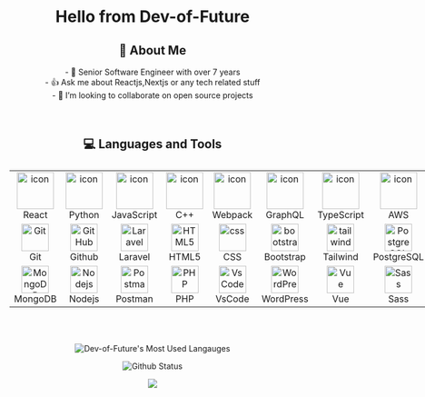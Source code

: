 <h1 align="center" style="border: none;"> Hello from Dev-of-Future

<h2  align="center" style="border: none;"> 💫 About Me </h2>

 <p  align="center">
  - 🔭 Senior Software Engineer with over 7 years</br>
  - 👍 Ask me about Reactjs,Nextjs or any tech related stuff</br>
  - 🌱 I’m looking to collaborate on open source projects</br>
<br></br>
 </p>

<h2  align="center" style="border: none;"> 💻 Languages and Tools</h2>

<div style="margin-left: auto; margin-right: auto; width: fit-content">
  <table style="display: flex; align-items: flex-start; align: center">
    <tr>
      <td align="center" width="85">
          <img src="https://techstack-generator.vercel.app/react-icon.svg" alt="icon" width="65" height="65" />
        <br>React
      </td>
      <td align="center" width="85">
        <a href="#macropower-tech">
          <img src="https://techstack-generator.vercel.app/python-icon.svg" alt="icon" width="65" height="65" />
        </a>
        <br>Python
      </td>
      <td align="center" width="85">
          <img src="https://techstack-generator.vercel.app/js-icon.svg" alt="icon" width="65" height="65" />
        <br>JavaScript
      </td>
      <td align="center" width="85">
          <img src="https://techstack-generator.vercel.app/cpp-icon.svg" alt="icon" width="65" height="65" />
        <br>C++
      </td>
      <td align="center" width="85">
          <img src="https://techstack-generator.vercel.app/webpack-icon.svg" alt="icon" width="65" height="65" />
        <br>Webpack
      </td>
      <td align="center" width="85">
          <img src="https://techstack-generator.vercel.app/graphql-icon.svg" alt="icon" width="65" height="65" />
        <br>GraphQL
      </td>
      <td align="center" width="85">
          <img src="https://techstack-generator.vercel.app/ts-icon.svg" alt="icon" width="65" height="65" />
        <br>TypeScript
      </td>
      <td align="center" width="85">
          <img src="https://techstack-generator.vercel.app/aws-icon.svg" alt="icon" width="65" height="65" />
        <br>AWS
      </td>
      <td align="center" width="85">
          <img src="https://techstack-generator.vercel.app/csharp-icon.svg" alt="icon" width="65" height="65" />
        <br>C#
      </td>
    </tr>
    <tr>
      <td align="center" width="85"> 
          <img src="https://user-images.githubusercontent.com/25181517/192108372-f71d70ac-7ae6-4c0d-8395-51d8870c2ef0.png" width="48" height="48" alt="Git" />
        <br>Git
      </td>
      <td align="center" width="85">
          <img src="https://skillicons.dev/icons?i=github" width="48" height="48" alt="GitHub" />
        <br>Github
      </td>
      <td align="center"  width="85">
          <img src="https://skillicons.dev/icons?i=laravel" width="48" height="48" alt="Laravel" />
        <br>Laravel
      </td>
      <td align="center"  width="85">
          <img src="https://skillicons.dev/icons?i=html" width="48" height="48" alt="HTML5" />
        <br>HTML5
      </td>
      <td align="center" width="85">
          <img src="https://skillicons.dev/icons?i=css" width="48" height="48" alt="css" />
        <br>CSS
      </td>
      <td align="center"  width="85">
          <img src="https://skillicons.dev/icons?i=bootstrap" width="48" height="48" alt="bootstrap" />
        <br>Bootstrap
      </td>
      <td align="center" width="85">
          <img src="https://skillicons.dev/icons?i=tailwind" width="48" height="48" alt="tailwind" />
        <br>Tailwind
      </td>
      <td align="center" width="85">
          <img src="https://skillicons.dev/icons?i=postgres" width="48" height="48" alt="PostgreSQL" />
        <br>PostgreSQL
      </td>
      <td align="center" width="85">
          <img src="https://skillicons.dev/icons?i=jquery" width="48" height="48" alt="jQuery" />
        <br>jQuery
      </td>
    </tr>
  <tr>
        <td align="center" width="85">
          <img src="https://skillicons.dev/icons?i=mongodb" width="48" height="48" alt="MongoDB" />
        <br>MongoDB
      </td>
          <td align="center" width="85">
          <img src="https://skillicons.dev/icons?i=nodejs" width="48" height="48" alt="Nodejs" />
        <br>Nodejs
      </td>
          <td align="center" width="85">
          <img src="https://user-images.githubusercontent.com/25181517/192109061-e138ca71-337c-4019-8d42-4792fdaa7128.png" width="48" height="48" alt="Postman" />
        <br>Postman
      </td>
            <td align="center" width="85">
          <img src="https://skillicons.dev/icons?i=php" width="48" height="48" alt="PHP" />
        <br>PHP
      </td>
              <td align="center" width="85">
          <img src="https://skillicons.dev/icons?i=vscode" width="48" height="48" alt="VsCode" />
        <br>VsCode
      </td>
                <td align="center" width="85">
          <img src="https://skillicons.dev/icons?i=wordpress" width="48" height="48" alt="WordPress" />
        <br>WordPress
      </td>
                <td align="center" width="85">
          <img src="https://skillicons.dev/icons?i=vue" width="48" height="48" alt="Vue" />
        <br>Vue
      </td>
                <td align="center" width="85">
          <img src="https://skillicons.dev/icons?i=sass" width="48" height="48" alt="Sass" />
        <br>Sass
      </td>
                <td align="center" width="85">
          <img src="https://skillicons.dev/icons?i=mysql" width="48" height="48" alt="MySQL" />
        <br>MySQL
      </td>
  </tr>
  </table>


</div>

 <br></br>

<div align="center">

![Dev-of-Future's Most Used Langauges](https://denvercoder1-github-readme-stats.vercel.app/api/top-langs/?username=dev-of-future&langs_count=8&layout=compact&theme=react&hide_border=true&bg_color=1F222E&title_color=F85D7F&icon_color=F8D866&hide=Jupyter%20Notebook,Roff)   


![Github Status](https://denvercoder1-github-readme-stats.vercel.app/api/?username=dev-of-future&show_icons=true&include_all_commits=true&count_private=true&theme=react&hide_border=true&bg_color=1F222E&title_color=F85D7F&icon_color=F8D866)

![](https://readme-typing-svg.herokuapp.com/?lines=💥FullStack%20Developer💥;I%20love%20coding;✨Backend%20Engineer✨;✨Frontend%20Expert✨;✨React%20Master✨;🏆Professional%20coding%20experience🏆&font=Pacifico&center=true&width=650&height=120&color=37b39a&vCenter=true&size=45%22)
</div>